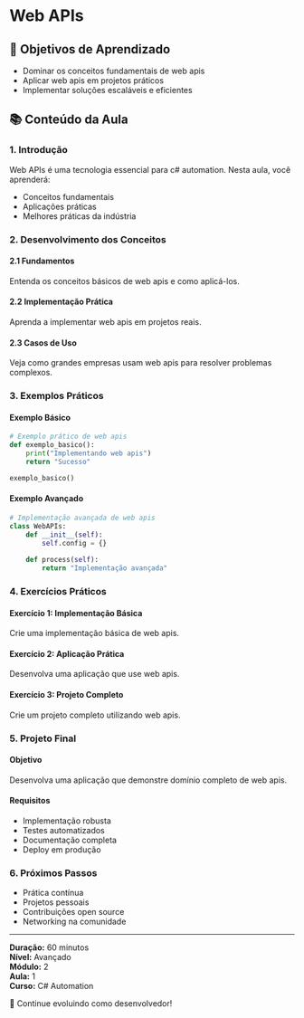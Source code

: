 # Web APIs

## 🎯 Objetivos de Aprendizado
- Dominar os conceitos fundamentais de web apis
- Aplicar web apis em projetos práticos
- Implementar soluções escaláveis e eficientes

## 📚 Conteúdo da Aula

### 1. Introdução
Web APIs é uma tecnologia essencial para c# automation. Nesta aula, você aprenderá:

- Conceitos fundamentais
- Aplicações práticas
- Melhores práticas da indústria

### 2. Desenvolvimento dos Conceitos

#### 2.1 Fundamentos
Entenda os conceitos básicos de web apis e como aplicá-los.

#### 2.2 Implementação Prática
Aprenda a implementar web apis em projetos reais.

#### 2.3 Casos de Uso
Veja como grandes empresas usam web apis para resolver problemas complexos.

### 3. Exemplos Práticos

#### Exemplo Básico
```python
# Exemplo prático de web apis
def exemplo_basico():
    print("Implementando web apis")
    return "Sucesso"

exemplo_basico()
```

#### Exemplo Avançado
```python
# Implementação avançada de web apis
class WebAPIs:
    def __init__(self):
        self.config = {}
    
    def process(self):
        return "Implementação avançada"
```

### 4. Exercícios Práticos

#### Exercício 1: Implementação Básica
Crie uma implementação básica de web apis.

#### Exercício 2: Aplicação Prática
Desenvolva uma aplicação que use web apis.

#### Exercício 3: Projeto Completo
Crie um projeto completo utilizando web apis.

### 5. Projeto Final

#### Objetivo
Desenvolva uma aplicação que demonstre domínio completo de web apis.

#### Requisitos
- Implementação robusta
- Testes automatizados
- Documentação completa
- Deploy em produção

### 6. Próximos Passos

- Prática contínua
- Projetos pessoais
- Contribuições open source
- Networking na comunidade

---

**Duração:** 60 minutos  
**Nível:** Avançado  
**Módulo:** 2  
**Aula:** 1  
**Curso:** C# Automation

🎉 Continue evoluindo como desenvolvedor!
